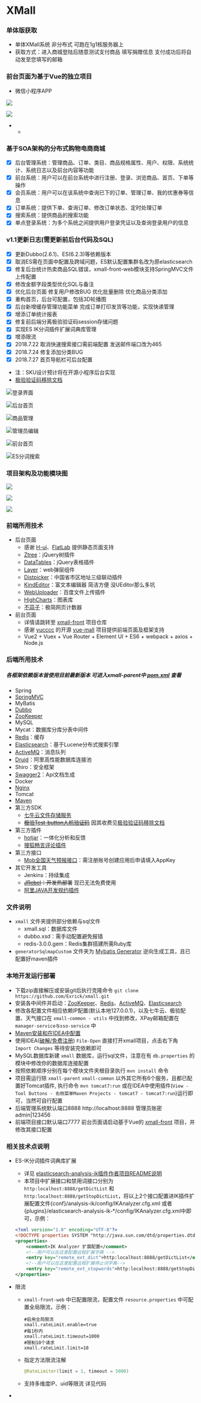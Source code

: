 # XMall




### 单体版获取
- 单体XMall系统 非分布式 可跑在1g1核服务器上
- 获取方式：进入商城登陆后随意测试支付商品 填写捐赠信息 支付成功后将自动发至您填写的邮箱

### 前台页面为基于Vue的独立项目 

- 微信小程序APP 
    
![](https://i.loli.net/2018/07/21/5b52e1de385e7.png)
    
![](https://i.loli.net/2018/07/21/5b52e274d2085.png)
    
- - 

### 基于SOA架构的分布式购物电商商城
- [x] 后台管理系统：管理商品、订单、类目、商品规格属性、用户、权限、系统统计、系统日志以及前台内容等功能
- [x] 前台系统：用户可以在前台系统中进行注册、登录、浏览商品、首页、下单等操作
- [x] 会员系统：用户可以在该系统中查询已下的订单、管理订单、我的优惠券等信息
- [x] 订单系统：提供下单、查询订单、修改订单状态、定时处理订单
- [x] 搜索系统：提供商品的搜索功能
- [x] 单点登录系统：为多个系统之间提供用户登录凭证以及查询登录用户的信息

### v1.1更新日志(需更新前后台代码及SQL)
- [x] 更新Dubbo(2.6.1)、ES(6.2.3)等依赖版本 
- [x] 取消ES需在页面中配置及跨域问题，ES默认配置集群名改为原elasticsearch
- [x] 修复后台统计热卖商品SQL错误，xmall-front-web模块支持SpringMVC文件上传配置
- [x] 修改金额字段类型优化SQL与备注
- [x] 优化后台页面 修复用户修改BUG 优化批量删除 优化商品分类添加
- [x] 重构首页，后台可配置，包括3D轮播图
- [x] 后台新增缓存管理功能菜单 完成订单打印发货等功能，实现快递管理
- [x] 增添订单统计报表
- [x] 修复前后端分离极验验证码session存储问题
- [x] 实现ES IK分词插件扩展词典库管理
- [x] 增添限流
- [x] 2018.7.22 取消快速搜索接口需前端配置 发送邮件端口改为465
- [x] 2018.7.24 修复添加分类BUG
- [x] 2018.7.27 首页导航栏可后台配置
- 注：SKU设计预计将在开源小程序后台实现
- [极验验证码移除文档](https://github.com/Exrick/xmall/wiki/%E6%9E%81%E9%AA%8C%E7%A7%BB%E9%99%A4%E6%96%87%E6%A1%A3)

![](https://i.loli.net/2018/07/22/5b5460eb23cb9.jpg "登录界面")

![](https://i.loli.net/2018/07/22/5b5461099039e.jpg "后台首页")

![](https://i.loli.net/2018/07/22/5b546125886ca.jpg "商品管理")

![](https://i.loli.net/2018/07/22/5b54613bc866f.jpg "管理员编辑")

![](https://i.loli.net/2018/07/22/5b54615b95788.jpg "前台首页")

![](https://i.loli.net/2018/07/22/5b5461756b2b0.jpg "ES分词搜索")

### 项目架构及功能模块图

![](https://i.loli.net/2018/07/22/5b5461926969b.png)

![](https://i.loli.net/2018/07/22/5b5461aa2fdee.jpg)

![](https://i.loli.net/2018/07/22/5b5461c54cb55.jpg)

### 前端所用技术
- 后台页面
    - 感谢 [H-ui](http://www.h-ui.net/)、[FlatLab](https://github.com/Exrick/xmall/blob/master/study/FlatLab.md) 提供静态页面支持
    - [Ztree](http://www.treejs.cn/v3/main.php#_zTreeInfo)：jQuery树插件
    - [DataTables](http://www.datatables.club/)：jQuery表格插件
    - [Layer](http://layer.layui.com/)：web弹层组件
    - [Distpicker](https://github.com/fengyuanchen/distpicker)：中国省市区地址三级联动插件
    - [KindEditor](https://github.com/kindsoft/kindeditor)：富文本编辑器 简洁方便 没UEditor那么多坑
    - [WebUploader](http://fex.baidu.com/webuploader/getting-started.html)：百度文件上传插件
    - [HighCharts](http://www.hcharts.cn/)：图表库
    - [不蒜子](http://busuanzi.ibruce.info/)：极简网页计数器
- 前台页面
    - 详情请跳转至 [xmall-front](https://github.com/Exrick/xmall-front) 项目仓库
    - 感谢 [yucccc](https://github.com/yucccc) 的开源 [vue-mall](https://github.com/yucccc/vue-mall) 项目提供前端页面及框架支持
    - Vue2 + Vuex + Vue Router + Element UI + ES6 + webpack + axios + Node.js
    
### 后端所用技术
##### 各框架依赖版本皆使用目前最新版本 可进入xmall-parent中 [pom.xml](https://github.com/Exrick/xmall/blob/master/xmall-parent/pom.xml) 查看
- Spring
- [SpringMVC](https://github.com/Exrick/xmall/blob/master/study/SpringMVC.md)
- MyBatis
- [Dubbo](https://github.com/Exrick/xmall/blob/master/study/Dubbo.md)
- [ZooKeeper](https://github.com/Exrick/xmall/blob/master/study/Zookeeper.md)
- MySQL
- Mycat：数据库分库分表中间件
- [Redis](https://github.com/Exrick/xmall/blob/master/study/Redis.md)：缓存
- [Elasticsearch](https://github.com/Exrick/xmall/blob/master/study/Elasticsearch.md)：基于Lucene分布式搜索引擎
- [ActiveMQ](https://github.com/Exrick/xmall/blob/master/study/ActiveMQ.md)：消息队列
- [Druid](http://druid.io/)：阿里高性能数据库连接池
- Shiro：安全框架
- [Swagger2](https://github.com/Exrick/xmall/blob/master/study/Swagger2.md)：Api文档生成
- Docker
- [Nginx](https://github.com/Exrick/xmall/blob/master/study/Nginx.md)
- Tomcat
- [Maven](https://github.com/Exrick/xmall/blob/master/study/Maven.md)
- 第三方SDK
    - [七牛云文件存储服务](https://developer.qiniu.com/kodo/sdk/1239/java)
    - ~~[极验Test-button人机验证码](http://www.geetest.com/Test-button.html)~~ 因其收费见[极验验证码移除文档](https://github.com/Exrick/xmall/wiki/%E6%9E%81%E9%AA%8C%E7%A7%BB%E9%99%A4%E6%96%87%E6%A1%A3)
- 第三方插件
    - [hotjar](https://github.com/Exrick/xmall/blob/master/study/hotjar.md)：一体化分析和反馈
    - [搜狐畅言评论插件](http://changyan.kuaizhan.com/)
- 第三方接口
    - [Mob全国天气预报接口](http://api.mob.com/#/apiwiki/weather)：需注册账号创建应用后申请填入AppKey
- 其它开发工具
    - Jenkins：持续集成
    - ~~[JRebel](https://github.com/Exrick/xmall/blob/master/study/JRebel.md)：开发热部署~~ 现已无法免费使用
    - [阿里JAVA开发规约插件](https://github.com/alibaba/p3c)

### 文件说明
- `xmall` 文件夹提供部分依赖与sql文件
    - xmall.sql：数据库文件
    - dubbo.xsd：需手动配置避免报错
    - redis-3.0.0.gem：Redis集群搭建所需Ruby库
- `generatorSqlmapCustom` 文件夹为 [Mybatis Generator](http://www.mybatis.org/generator/) 逆向生成工具，且已配置好maven插件
### 本地开发运行部署
- 下载zip直接解压或安装git后执行克隆命令 `git clone https://github.com/Exrick/xmall.git`
- 安装各中间件并启动：[ZooKeeper](https://github.com/Exrick/xmall/blob/master/study/Zookeeper.md)、[Redis](https://github.com/Exrick/xmall/blob/master/study/Redis.md)、[ActiveMQ](https://github.com/Exrick/xmall/blob/master/study/ActiveMQ.md)、[Elasticsearch](https://github.com/Exrick/xmall/blob/master/study/Elasticsearch.md)
- 修改各配置文件相应依赖IP配置(默认本地127.0.0.1)，以及七牛云、极验配置、天气接口在 `xmall-common - utils` 中找到修改，XPay邮箱配置在 `manager-service与sso-service` 中
- [Maven安装和在IDEA中配置](https://github.com/Exrick/xmall/blob/master/study/Maven.md)
- 使用IDEA([破解/免费注册](http://idea.lanyus.com/)) `File-Open` 直接打开xmall项目，点击右下角 `Import Changes` 等待安装完依赖即可
- MySQL数据库新建 `xmall` 数据库，运行sql文件，注意在有 `db.properties` 的模块中修改你的数据库连接配置
- 按照依赖顺序分别在每个模块文件夹根目录执行 `mvn install` 命令
- 项目需运行除 `xmall-parent` `xmall-common` 以外其它所有6个服务，且都已配置好Tomcat插件, 执行命令 `mvn tomcat7:run` 或在IDEA中使用插件(`View - Tool Buttons - 右侧菜单Maven Projects - tomcat7 - tomcat7:run`)运行即可，当然可自行配置
- 后端管理系统默认端口8888 http://localhost:8888 管理员账密admin|123456
- 前端项目接口默认端口7777 前台页面请启动基于Vue的 [xmall-front](https://github.com/Exrick/xmall-front) 项目，并修改其接口配置
### 相关技术点说明
- ES-IK分词插件词典库扩展
    - 详见 [elasticsearch-analysis-ik插件作者项目README说明](https://github.com/medcl/elasticsearch-analysis-ik)
    - 本项目中扩展接口和禁用词接口分别为 `http:localhost:8888/getDictList` 和 `http:localhost:8888/getStopDictList`，将以上2个接口配置进IK插件扩展配置文件{conf}/analysis-ik/config/IKAnalyzer.cfg.xml 或者 {plugins}/elasticsearch-analysis-ik-*/config/IKAnalyzer.cfg.xml中即可，示例：

    ```xml
    <?xml version="1.0" encoding="UTF-8"?>
    <!DOCTYPE properties SYSTEM "http://java.sun.com/dtd/properties.dtd">
    <properties>
        <comment>IK Analyzer 扩展配置</comment>
        <!--用户可以在这里配置远程扩展字典 -->
        <entry key="remote_ext_dict">http:localhost:8888/getDictList</entry>
        <!--用户可以在这里配置远程扩展停止词字典-->
        <entry key="remote_ext_stopwords">http:localhost:8888/getStopDictList</entry>
    </properties>
    ```
- 限流
    - `xmall-front-web` 中已配置限流，配置文件 `resource.properties` 中可配置全局限流，示例：

        ```properties
        #启用全局限流
        xmall.rateLimit.enable=true
        #每1秒内
        xmall.rateLimit.timeout=1000
        #限制10个请求
        xmall.rateLimit.limit=10
        ```
    - 指定方法限流注解
        ```java
        @RateLimiter(limit = 1, timeout = 5000)
        ```
    - 支持多维度IP、uid等限流 详见代码
- 



